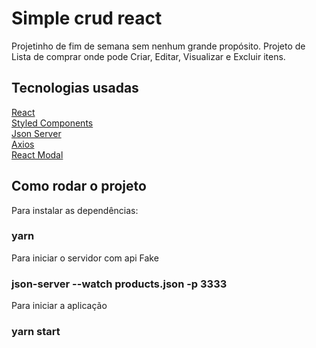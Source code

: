 # Simple crud react

Projetinho de fim de semana sem nenhum grande propósito. Projeto de Lista de comprar onde pode Criar, Editar, Visualizar e Excluir itens.

## Tecnologias usadas

<a href="https://pt-br.reactjs.org/">React</a> <br>
<a href="https://styled-components.com/">Styled Components</a> <br>
<a href="https://github.com/typicode/json-server">Json Server</a> <br>
<a href="https://github.com/axios/axios">Axios</a> <br>
<a href="https://github.com/reactjs/react-modal">React Modal</a>

## Como rodar o projeto

Para instalar as dependências:
### yarn
Para iniciar o servidor com api Fake
### json-server --watch products.json -p 3333
Para iniciar a aplicação
### yarn start
